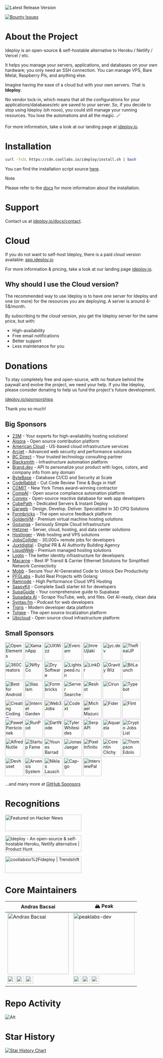 ![Latest Release Version](https://img.shields.io/badge/dynamic/json?labelColor=grey&color=6366f1&label=Latest_released_version&url=https%3A%2F%2Fcdn.coollabs.io%2Fideploy%2Fversions.json&query=ideploy.v4.version&style=for-the-badge)

[![Bounty Issues](https://img.shields.io/static/v1?labelColor=grey&color=6366f1&label=Algora&message=%F0%9F%92%8E+Bounty+issues&style=for-the-badge)](https://console.algora.io/org/coollabsio/bounties/new)

# About the Project

Ideploy is an open-source & self-hostable alternative to Heroku / Netlify / Vercel / etc.

It helps you manage your servers, applications, and databases on your own hardware; you only need an SSH connection. You can manage VPS, Bare Metal, Raspberry PIs, and anything else.

Imagine having the ease of a cloud but with your own servers. That is **Ideploy**.

No vendor lock-in, which means that all the configurations for your applications/databases/etc are saved to your server. So, if you decide to stop using Ideploy (oh nooo), you could still manage your running resources. You lose the automations and all the magic. 🪄️

For more information, take a look at our landing page at [ideploy.io](https://ideploy.io).

# Installation

```bash
curl -fsSL https://cdn.coollabs.io/ideploy/install.sh | bash
```

You can find the installation script source [here](./scripts/install.sh).

> [!NOTE]
> Please refer to the [docs](https://ideploy.io/docs/installation) for more information about the installation.

# Support

Contact us at [ideploy.io/docs/contact](https://ideploy.io/docs/contact).

# Cloud

If you do not want to self-host Ideploy, there is a paid cloud version available: [app.ideploy.io](https://app.ideploy.io)

For more information & pricing, take a look at our landing page [ideploy.io](https://ideploy.io).

## Why should I use the Cloud version?

The recommended way to use Ideploy is to have one server for Ideploy and one (or more) for the resources you are deploying. A server is around 4-5$/month.

By subscribing to the cloud version, you get the Ideploy server for the same price, but with:

- High-availability
- Free email notifications
- Better support
- Less maintenance for you

# Donations

To stay completely free and open-source, with no feature behind the paywall and evolve the project, we need your help. If you like Ideploy, please consider donating to help us fund the project's future development.

[ideploy.io/sponsorships](https://ideploy.io/sponsorships)

Thank you so much!

## Big Sponsors

- [23M](https://23m.com?ref=ideploy.io) - Your experts for high-availability hosting solutions!
- [Algora](https://algora.io?ref=ideploy.io) - Open source contribution platform
- [American Cloud](https://americancloud.com?ref=ideploy.io) - US-based cloud infrastructure services
- [Arcjet](https://arcjet.com?ref=ideploy.io) - Advanced web security and performance solutions
- [BC Direct](https://bc.direct?ref=ideploy.io) - Your trusted technology consulting partner
- [Blacksmith](https://blacksmith.sh?ref=ideploy.io) - Infrastructure automation platform
- [Brand.dev](https://brand.dev?ref=ideploy.io) - API to personalize your product with logos, colors, and company info from any domain
- [ByteBase](https://www.bytebase.com?ref=ideploy.io) - Database CI/CD and Security at Scale
- [CodeRabbit](https://coderabbit.ai?ref=ideploy.io) - Cut Code Review Time & Bugs in Half
- [COMIT](https://comit.international?ref=ideploy.io) - New York Times award–winning contractor
- [CompAI](https://www.trycomp.ai?ref=ideploy.io) - Open source compliance automation platform
- [Convex](https://convex.link/ideploy.io) - Open-source reactive database for web app developers
- [CubePath](https://cubepath.com/?ref=ideploy.io) - Dedicated Servers & Instant Deploy
- [Darweb](https://darweb.nl/?ref=ideploy.io) - Design. Develop. Deliver. Specialized in 3D CPQ Solutions
- [Formbricks](https://formbricks.com?ref=ideploy.io) - The open source feedback platform
- [GoldenVM](https://billing.goldenvm.com?ref=ideploy.io) - Premium virtual machine hosting solutions
- [Gozunga](https://gozunga.com?ref=ideploy.io) - Seriously Simple Cloud Infrastructure
- [Hetzner](http://htznr.li/IdeployXHetzner) - Server, cloud, hosting, and data center solutions
- [Hostinger](https://www.hostinger.com/vps/ideploy-hosting?ref=ideploy.io) - Web hosting and VPS solutions
- [JobsCollider](https://jobscollider.com/remote-jobs?ref=ideploy.io) - 30,000+ remote jobs for developers
- [Juxtdigital](https://juxtdigital.com?ref=ideploy.io) - Digital PR & AI Authority Building Agency
- [LiquidWeb](https://liquidweb.com?ref=ideploy.io) - Premium managed hosting solutions
- [Logto](https://logto.io?ref=ideploy.io) - The better identity infrastructure for developers
- [Macarne](https://macarne.com?ref=ideploy.io) - Best IP Transit & Carrier Ethernet Solutions for Simplified Network Connectivity
- [Mobb](https://vibe.mobb.ai/?ref=ideploy.io) - Secure Your AI-Generated Code to Unlock Dev Productivity
- [PFGLabs](https://pfglabs.com?ref=ideploy.io) - Build Real Projects with Golang
- [Ramnode](https://ramnode.com/?ref=ideploy.io) - High Performance Cloud VPS Hosting
- [SaasyKit](https://saasykit.com?ref=ideploy.io) - Complete SaaS starter kit for developers
- [SupaGuide](https://supa.guide?ref=ideploy.io) - Your comprehensive guide to Supabase
- [Supadata AI](https://supadata.ai/?ref=ideploy.io) - Scrape YouTube, web, and files. Get AI-ready, clean data
- [Syntax.fm](https://syntax.fm?ref=ideploy.io) - Podcast for web developers
- [Tigris](https://www.tigrisdata.com?ref=ideploy.io) - Modern developer data platform
- [Tolgee](https://tolgee.io?ref=ideploy.io) - The open source localization platform
- [Ubicloud](https://www.ubicloud.com?ref=ideploy.io) - Open source cloud infrastructure platform

## Small Sponsors

<a href="https://open-elements.com/?utm_source=ideploy.io"><img width="60px" alt="OpenElements" src="https://github.com/OpenElements.png"/></a>
<a href="https://xaman.app/?utm_source=ideploy.io"><img width="60px" alt="XamanApp" src="https://github.com/XamanApp.png"/></a>
<a href="https://www.uxwizz.com/?utm_source=ideploy.io"><img width="60px" alt="UXWizz" src="https://github.com/UXWizz.png"/></a>
<a href="https://evercam.io/?utm_source=ideploy.io"><img width="60px" alt="Evercam" src="https://github.com/evercam.png"/></a>
<a href="https://github.com/iujlaki"><img width="60px" alt="Imre Ujlaki" src="https://github.com/iujlaki.png"/></a>
<a href="https://bsky.app/profile/jyc.dev"><img width="60px" alt="jyc.dev" src="https://github.com/jycouet.png"/></a>
<a href="https://github.com/therealjp?utm_source=ideploy.io"><img width="60px" alt="TheRealJP" src="https://github.com/therealjp.png"/></a>
<a href="https://360creators.com/?utm_source=ideploy.io"><img width="60px" alt="360Creators" src="https://opencollective-production.s3.us-west-1.amazonaws.com/account-avatar/503e0953-bff7-4296-b4cc-5e36d40eecc0/icon-360creators.png"/></a>
<a href="https://github.com/aniftyco"><img width="60px" alt="NiftyCo" src="https://github.com/aniftyco.png"/></a>
<a href="https://dry.software/?utm_source=ideploy.io"><img width="60px" alt="Dry Software" src="https://github.com/dry-software.png"/></a>
<a href="https://lightspeed.run/?utm_source=ideploy.io"><img width="60px" alt="Lightspeed.run" src="https://github.com/lightspeedrun.png"/></a>
<a href="https://linkdr.com?utm_source=ideploy.io"><img width="60px" alt="LinkDr" src="https://github.com/LLM-Inc.png"/></a>
<a href="http://gravitywiz.com/?utm_source=ideploy.io"><img width="60px" alt="Gravity Wiz" src="https://github.com/gravitywiz.png"/></a>
<a href="https://bitlaunch.io/?utm_source=ideploy.io"><img width="60px" alt="BitLaunch" src="https://github.com/bitlaunchio.png"/></a>
<a href="https://bestforandroid.com/?utm_source=ideploy.io"><img width="60px" alt="Best for Android" src="https://github.com/bestforandroid.png"/></a>
<a href="https://il.ly/?utm_source=ideploy.io"><img width="60px" alt="Ilias Ism" src="https://github.com/Illyism.png"/></a>
<a href="https://formbricks.com/?utm_source=ideploy.io"><img width="60px" alt="Formbricks" src="https://github.com/formbricks.png"/></a>
<a href="https://www.serversearcher.com/"><img width="60px" alt="Server Searcher" src="https://github.com/serversearcher.png"/></a>
<a href="https://www.reshot.ai/?utm_source=ideploy.io"><img width="60px" alt="Reshot" src="https://ideploy.io/images/reshotai.png"/></a>
<a href="https://cirun.io/?utm_source=ideploy.io"><img width="60px" alt="Cirun" src="https://ideploy.io/images/cirun-logo.png"/></a>
<a href="https://typebot.io/?utm_source=ideploy.io"><img width="60px" alt="Typebot" src="https://cdn.bsky.app/img/avatar/plain/did:plc:gwxcta3pccyim4z5vuultdqx/bafkreig23hci7e2qpdxicsshnuzujbcbcgmydxhbybkewszdezhdodv42m@jpeg"/></a>
<a href="https://cccareers.org/?utm_source=ideploy.io"><img width="60px" alt="Creating Coding Careers" src="https://github.com/cccareers.png"/></a>
<a href="https://internetgarden.co/?utm_source=ideploy.io"><img width="60px" alt="Internet Garden" src="https://ideploy.io/images/internetgarden.ico"/></a>
<a href="https://web3.career/?utm_source=ideploy.io"><img width="60px" alt="Web3 Jobs" src="https://ideploy.io/images/web3jobs.png"/></a>
<a href="https://codext.link/ideploy-io?utm_source=ideploy.io"><img width="60px" alt="Codext" src="https://ideploy.io/images/codext.jpg"/></a>
<a href="https://github.com/monocursive"><img width="60px" alt="Michael Mazurczak" src="https://github.com/monocursive.png"/></a>
<a href="https://fider.io/?utm_source=ideploy.io"><img width="60px" alt="Fider" src="https://github.com/getfider.png"/></a>
<a href="https://www.flint.sh/en/home?utm_source=ideploy.io"><img width="60px" alt="Flint" src="https://github.com/Flint-company.png"/></a>
<a href="https://github.com/urtho"><img width="60px" alt="Paweł Pierścionek" src="https://github.com/urtho.png"/></a>
<a href="https://www.runpod.io/?utm_source=ideploy.io"><img width="60px" alt="RunPod" src="https://ideploy.io/images/runpod.svg"/></a>
<a href="https://dartnode.com/?utm_source=ideploy.io"><img width="60px" alt="DartNode" src="https://github.com/dartnode.png"/></a>
<a href="https://github.com/whitesidest"><img width="60px" alt="Tyler Whitesides" src="https://avatars.githubusercontent.com/u/12365916?s=52&v=4"/></a>
<a href="https://serpapi.com/?utm_source=ideploy.io"><img width="60px" alt="SerpAPI" src="https://github.com/serpapi.png"/></a>
<a href="https://aquarela.io"><img width="60px" alt="Aquarela" src="https://github.com/aquarela-io.png"/></a>
<a href="https://cryptojobslist.com/?utm_source=ideploy.io"><img width="60px" alt="Crypto Jobs List" src="https://github.com/cryptojobslist.png"/></a>
<a href="https://www.youtube.com/@AlfredNutile?utm_source=ideploy.io"><img width="60px" alt="Alfred Nutile" src="https://github.com/alnutile.png"/></a>
<a href="https://startupfa.me?utm_source=ideploy.io"><img width="60px" alt="Startup Fame" src="https://github.com/startupfame.png"/></a>
<a href="https://barrad.me/?utm_source=ideploy.io"><img width="60px" alt="Younes Barrad" src="https://github.com/Flowko.png"/></a>
<a href="https://jonasjaeger.com?utm_source=ideploy.io"><img width="60px" alt="Jonas Jaeger" src="https://github.com/toxin20.png"/></a>
<a href="https://pixel.ao/?utm_source=ideploy.io"><img width="60px" alt="Pixel Infinito" src="https://github.com/pixelinfinito.png"/></a>
<a href="https://github.com/corentinclichy"><img width="60px" alt="Corentin Clichy" src="https://github.com/corentinclichy.png"/></a>
<a href="https://x.com/mrsmith9ja?utm_source=ideploy.io"><img width="60px" alt="Thompson Edolo" src="https://github.com/verygreenboi.png"/></a>
<a href="https://devhuset.no?utm_source=ideploy.io"><img width="60px" alt="Devhuset" src="https://github.com/devhuset.png"/></a>
<a href="https://arvensis.systems/?utm_source=ideploy.io"><img width="60px" alt="Arvensis Systems" src="https://ideploy.io/images/arvensis.png"/></a>
<a href="https://github.com/Niki2k1"><img width="60px" alt="Niklas Lausch" src="https://github.com/Niki2k1.png"/></a>
<a href="https://capgo.app/?utm_source=ideploy.io"><img width="60px" alt="Cap-go" src="https://github.com/cap-go.png"/></a>
<a href="https://interviewpal.com/?utm_source=ideploy.io"><img width="60px" alt="InterviewPal" src="/public/svgs/interviewpal.svg"/></a>

...and many more at [GitHub Sponsors](https://github.com/sponsors/coollabsio)

# Recognitions

<p>
<a href="https://news.ycombinator.com/item?id=26624341">
  <img
    style="width: 250px; height: 54px;" width="250" height="54"
    alt="Featured on Hacker News"
    src="https://hackernews-badge.vercel.app/api?id=26624341"
  />
</a>
</p>

<a href="https://www.producthunt.com/posts/ideploy?ref=badge-featured&utm_medium=badge&utm_souce=badge-ideploy" target="_blank"><img src="https://api.producthunt.com/widgets/embed-image/v1/featured.svg?post_id=338273&theme=light" alt="Ideploy - An&#0032;open&#0045;source&#0032;&#0038;&#0032;self&#0045;hostable&#0032;Heroku&#0044;&#0032;Netlify&#0032;alternative | Product Hunt" style="width: 250px; height: 54px;" width="250" height="54" /></a>

<a href="https://trendshift.io/repositories/634" target="_blank"><img src="https://trendshift.io/api/badge/repositories/634" alt="coollabsio%2Fideploy | Trendshift" style="width: 250px; height: 55px;" width="250" height="55"/></a>

# Core Maintainers

| Andras Bacsai                                                                                                                                                                                                                                                                                                                                                        | 🏔️ Peak                                                                                                                                                                                                                                                                                                                                                                |
| -------------------------------------------------------------------------------------------------------------------------------------------------------------------------------------------------------------------------------------------------------------------------------------------------------------------------------------------------------------------- | ---------------------------------------------------------------------------------------------------------------------------------------------------------------------------------------------------------------------------------------------------------------------------------------------------------------------------------------------------------------------- |
| <img src="https://github.com/andrasbacsai.png" width="200px" alt="Andras Bacsai" />                                                                                                                                                                                                                                                                                  | <img src="https://github.com/peaklabs-dev.png" width="200px" alt="peaklabs-dev" />                                                                                                                                                                                                                                                                                     |
| <a href="https://github.com/andrasbacsai"><img src="https://api.iconify.design/devicon:github.svg" width="25px"></a> <a href="https://x.com/heyandras"><img src="https://api.iconify.design/devicon:twitter.svg" width="25px"></a> <a href="https://bsky.app/profile/heyandras.dev"><img src="https://api.iconify.design/simple-icons:bluesky.svg" width="25px"></a> | <a href="https://github.com/peaklabs-dev"><img src="https://api.iconify.design/devicon:github.svg" width="25px"></a> <a href="https://x.com/peaklabs_dev"><img src="https://api.iconify.design/devicon:twitter.svg" width="25px"></a> <a href="https://bsky.app/profile/peaklabs.dev"><img src="https://api.iconify.design/simple-icons:bluesky.svg" width="25px"></a> |

# Repo Activity

![Alt](https://repobeats.axiom.co/api/embed/eab1c8066f9c59d0ad37b76c23ebb5ccac4278ae.svg 'Repobeats analytics image')

# Star History

[![Star History Chart](https://api.star-history.com/svg?repos=coollabsio/ideploy&type=Date)](https://star-history.com/#coollabsio/ideploy&Date)
